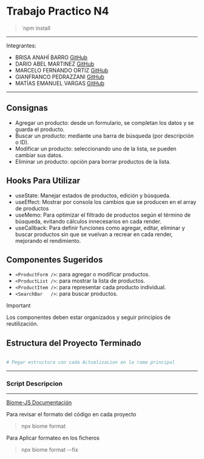 # Trabajo Practico N4

> `npm install

---

Integrantes:

- BRISA ANAHÍ BARRO [GitHub](https://github.com/BarroBrisa)
- DARIO ABEL MARTINEZ [GitHub](https://github.com/martinezcabj12)
- MARCELO FERNANDO ORTIZ [GitHub](https://github.com/marceortiz)
- GIANFRANCO PEDRAZZANI [GitHub](https://github.com/GianPedr)
- MATÍAS EMANUEL VARGAS [GitHub](https://github.com/MatiasVargasDev)

---

## Consignas

- Agregar un producto: desde un formulario, se completan los datos y se guarda el
  producto.
- Buscar un producto: mediante una barra de búsqueda (por descripción o ID).
- Modificar un producto: seleccionando uno de la lista, se pueden cambiar sus datos.
- Eliminar un producto: opción para borrar productos de la lista.

## Hooks Para Utilizar

- useState: Manejar estados de productos, edición y búsqueda.
- useEffect: Mostrar por consola los cambios que se producen en el array de productos
- useMemo: Para optimizar el filtrado de productos según el término de búsqueda,
  evitando cálculos innecesarios en cada render.
- useCallback: Para definir funciones como agregar, editar, eliminar y buscar productos
  sin que se vuelvan a recrear en cada render, mejorando el rendimiento.

## Componentes Sugeridos

- `<ProductForm />`: para agregar o modificar productos.
- `<ProductList />`: para mostrar la lista de productos.
- `<ProductItem />`: para representar cada producto individual.
- `<SearchBar   />`: para buscar productos.

> [!important]
> Los componentes deben estar organizados y seguir principios de reutilización.

## Estructura del Proyecto Terminado

```bash

# Pegar estructura con cada Actualizacion en la rama principal

```

---

### Script Descripcion

---

[Biome-JS Documentación](https://biomejs.dev/guides/getting-started/)

Para revisar el formato del código en cada proyecto

> npx biome format

Para Aplicar formateo en los ficheros

> npx biome format --fix
